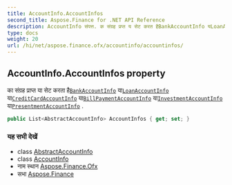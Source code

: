 ```yaml
---
title: AccountInfo.AccountInfos
second_title: Aspose.Finance for .NET API Reference
description: AccountInfo संपत्त. क संग्रह प्रप्त य सेट करत हैBankAccountInfo यLoanAccountInfo यCreditCardAccountInfo यBillPaymentAccountInfo यInvestmentAccountInfo यPresentmentAccountInfo .
type: docs
weight: 20
url: /hi/net/aspose.finance.ofx/accountinfo/accountinfos/
---
```

## AccountInfo.AccountInfos property

का संग्रह प्राप्त या सेट करता है[`BankAccountInfo`](../../bankaccountinfo/) या[`LoanAccountInfo`](../../loanaccountinfo/) या[`CreditCardAccountInfo`](../../creditcardaccountinfo/) या[`BillPaymentAccountInfo`](../../billpaymentaccountinfo/) या[`InvestmentAccountInfo`](../../investmentaccountinfo/) या[`PresentmentAccountInfo`](../../presentmentaccountinfo/) .

```csharp
public List<AbstractAccountInfo> AccountInfos { get; set; }
```

### यह सभी देखें

* class [AbstractAccountInfo](../../abstractaccountinfo/)
* class [AccountInfo](../)
* नाम स्थान [Aspose.Finance.Ofx](../../accountinfo/)
* सभा [Aspose.Finance](../../../)


